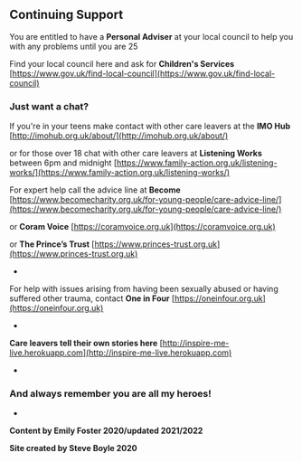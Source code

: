 
## Continuing Support

You are entitled to have a **Personal Adviser** at your local council to help you with any problems until you are 25

Find your local council here and ask for **Children's Services**
[https://www.gov.uk/find-local-council](https://www.gov.uk/find-local-council)


### Just want a chat?

If you're in your teens make contact with other care leavers at the **IMO Hub**
[http://imohub.org.uk/about/](http://imohub.org.uk/about/)

or for those over 18 chat with other care leavers at **Listening Works** between 6pm and midnight [https://www.family-action.org.uk/listening-works/](https://www.family-action.org.uk/listening-works/)



For expert help call the advice line at **Become** [https://www.becomecharity.org.uk/for-young-people/care-advice-line/](https://www.becomecharity.org.uk/for-young-people/care-advice-line/)


or **Coram Voice**
[https://coramvoice.org.uk](https://coramvoice.org.uk)


or **The Prince’s Trust**
[https://www.princes-trust.org.uk](https://www.princes-trust.org.uk)

*

For help with issues arising from having been sexually abused or having suffered other trauma, contact **One in Four** [https://oneinfour.org.uk](https://oneinfour.org.uk)


*

**Care leavers tell their own stories here** [http://inspire-me-live.herokuapp.com](http://inspire-me-live.herokuapp.com)

*



### And always remember you are all my heroes!


*


**Content by Emily Foster 2020/updated 2021/2022**

**Site created by Steve Boyle 2020**
